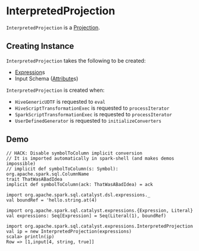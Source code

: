 # InterpretedProjection

`InterpretedProjection` is a [Projection](Projection.md).

## Creating Instance

`InterpretedProjection` takes the following to be created:

* <span id="expressions"> [Expression](Expression.md)s
* <span id="inputSchema"> Input Schema ([Attribute](Attribute.md)s)

`InterpretedProjection` is created when:

* `HiveGenericUDTF` is requested to `eval`
* `HiveScriptTransformationExec` is requested to `processIterator`
* `SparkScriptTransformationExec` is requested to `processIterator`
* `UserDefinedGenerator` is requested to `initializeConverters`

## Demo

```text
// HACK: Disable symbolToColumn implicit conversion
// It is imported automatically in spark-shell (and makes demos impossible)
// implicit def symbolToColumn(s: Symbol): org.apache.spark.sql.ColumnName
trait ThatWasABadIdea
implicit def symbolToColumn(ack: ThatWasABadIdea) = ack

import org.apache.spark.sql.catalyst.dsl.expressions._
val boundRef = 'hello.string.at(4)

import org.apache.spark.sql.catalyst.expressions.{Expression, Literal}
val expressions: Seq[Expression] = Seq(Literal(1), boundRef)

import org.apache.spark.sql.catalyst.expressions.InterpretedProjection
val ip = new InterpretedProjection(expressions)
scala> println(ip)
Row => [1,input[4, string, true]]
```

